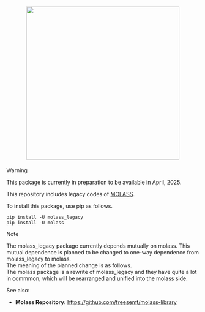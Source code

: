 <h1 align="center"><a href="https://freesemt.github.io/molass-legacy"><img src="docs/_static/molass-legacy.png" width="400"></a></h1>

> [!WARNING]
> This package is currently in preparation to be available in April, 2025.

This repository includes legacy codes of [MOLASS](https://www.jstage.jst.go.jp/article/biophysico/20/1/20_e200001/_article).

To install this package, use pip as follows.

```
pip install -U molass_legacy
pip install -U molass
```

> [!NOTE]
> The molass_legacy package currently depends mutually on molass. This mutual dependence is planned to be changed to one-way dependence from molass_legacy to molass.<br>The meaning of the planned change is as follows.<br>The molass package is a rewrite of molass_legacy and they have quite a lot in commmon, which will be rearranged and unified into the molass side.

See also:

- **Molass Repository:** https://github.com/freesemt/molass-library

<br>